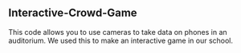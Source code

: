 ## Interactive-Crowd-Game
This code allows you to use cameras to take data on phones in an auditorium. We used this to make an interactive game in our school.
